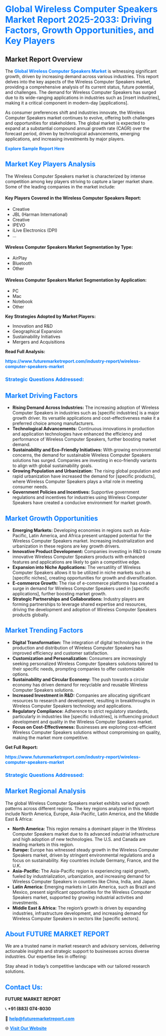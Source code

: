 <h1 style="color: #007BFF;">Global Wireless Computer Speakers Market Report 2025-2033: Driving Factors, Growth Opportunities, and Key Players</h1>

<section id="overview">
<h2>Market Report Overview</h2>
<p>The <a href="https://www.futuremarketreport.com/industry-report/wireless-computer-speakers-market" style="color: #007BFF; text-decoration: none;"><strong>Global Wireless Computer Speakers Market</strong></a> is witnessing significant growth, driven by increasing demand across various industries. This report delves into the key aspects of the Wireless Computer Speakers market, providing a comprehensive analysis of its current status, future potential, and challenges. The demand for Wireless Computer Speakers has surged due to its wide-ranging applications in industries such as [insert industries], making it a critical component in modern-day [applications].</p>
<p>As consumer preferences shift and industries innovate, the Wireless Computer Speakers market continues to evolve, offering both challenges and opportunities for stakeholders. The global market is expected to expand at a substantial compound annual growth rate (CAGR) over the forecast period, driven by technological advancements, emerging applications, and increasing investments by major players.</p>
</section>

<section id="overview">
<p><a href="https://www.futuremarketreport.com/request-sample/reportId=105477" style="color: #007BFF; text-decoration: none;"><strong>Explore Sample Report Here</strong></a></p>
</section>

<section id="key-players">
<h2 style="color: #007BFF;">Market Key Players Analysis</h2>
<p>The Wireless Computer Speakers market is characterized by intense competition among key players striving to capture a larger market share. Some of the leading companies in the market include:</p>
<h4>Key Players Covered in the Wireless Computer Speakers Report:</h4>
<ul><li>Creative</li><li>JBL (Harman International)</li><li>Creative</li><li>IPEVO</li><li>iLive Electronics (DPI)</li><li>...</li></ul>
<h4>Wireless Computer Speakers Market Segmentation by Type:</h4>
<ul><li>AirPlay</li><li>Bluetooth</li><li>Other</li></ul>

<h4>Wireless Computer Speakers Market Segmentation by Application:</h4>
<ul><li>PC</li><li>Mac</li><li>Notebook</li><li>Other</li></ul>
<p><strong>Key Strategies Adopted by Market Players:</strong></p>
<ul>
<li>Innovation and R&D</li>
<li>Geographical Expansion</li>
<li>Sustainability Initiatives</li>
<li>Mergers and Acquisitions</li>
</ul>
</section>

<section>
<p><strong>Read Full Analysis: </strong></p><a href="https://www.futuremarketreport.com/industry-report/wireless-computer-speakers-market" style="color: #007BFF; text-decoration: none;"><strong>https://www.futuremarketreport.com/industry-report/wireless-computer-speakers-market</strong></a>
<h3 style="color: #007BFF;">Strategic Questions Addressed:</h3>
</section>

<section id="driving-factors">
<h2 style="color: #007BFF;">Market Driving Factors</h2>
<ul>
<li><strong>Rising Demand Across Industries:</strong> The increasing adoption of Wireless Computer Speakers in industries such as [specific industries] is a major growth driver. Its versatile applications and cost-effectiveness make it a preferred choice among manufacturers.</li>
<li><strong>Technological Advancements:</strong> Continuous innovations in production and application technologies have enhanced the efficiency and performance of Wireless Computer Speakers, further boosting market demand.</li>
<li><strong>Sustainability and Eco-Friendly Initiatives:</strong> With growing environmental concerns, the demand for sustainable Wireless Computer Speakers solutions has surged. Companies are investing in eco-friendly variants to align with global sustainability goals.</li>
<li><strong>Growing Population and Urbanization:</strong> The rising global population and rapid urbanization have increased the demand for [specific products], where Wireless Computer Speakers plays a vital role in meeting consumer needs.</li>
<li><strong>Government Policies and Incentives:</strong> Supportive government regulations and incentives for industries using Wireless Computer Speakers have created a conducive environment for market growth.</li>
</ul>
</section>

<section id="growth-opportunities">
<h2 style="color: #007BFF;">Market Growth Opportunities</h2>
<ul>
<li><strong>Emerging Markets:</strong> Developing economies in regions such as Asia-Pacific, Latin America, and Africa present untapped potential for the Wireless Computer Speakers market. Increasing industrialization and urbanization in these regions are key growth drivers.</li>
<li><strong>Innovative Product Development:</strong> Companies investing in R&D to create innovative Wireless Computer Speakers products with enhanced features and applications are likely to gain a competitive edge.</li>
<li><strong>Expansion into Niche Applications:</strong> The versatility of Wireless Computer Speakers allows it to be utilized in niche markets such as [specific niches], creating opportunities for growth and diversification.</li>
<li><strong>E-commerce Growth:</strong> The rise of e-commerce platforms has created a surge in demand for Wireless Computer Speakers used in [specific applications], further boosting market growth.</li>
<li><strong>Strategic Partnerships and Collaborations:</strong> Industry players are forming partnerships to leverage shared expertise and resources, driving the development and adoption of Wireless Computer Speakers products globally.</li>
</ul>
</section>

<section id="trending-factors">
<h2 style="color: #007BFF;">Market Trending Factors</h2>
<ul>
<li><strong>Digital Transformation:</strong> The integration of digital technologies in the production and distribution of Wireless Computer Speakers has improved efficiency and customer satisfaction.</li>
<li><strong>Customization and Personalization:</strong> Consumers are increasingly seeking personalized Wireless Computer Speakers solutions tailored to their specific needs, prompting companies to offer customizable options.</li>
<li><strong>Sustainability and Circular Economy:</strong> The push towards a circular economy has driven demand for recyclable and reusable Wireless Computer Speakers solutions.</li>
<li><strong>Increased Investment in R&D:</strong> Companies are allocating significant resources to research and development, resulting in breakthroughs in Wireless Computer Speakers technology and applications.</li>
<li><strong>Regulatory Compliance:</strong> Adherence to strict regulatory standards, particularly in industries like [specific industries], is influencing product development and quality in the Wireless Computer Speakers market.</li>
<li><strong>Focus on Cost-Effectiveness:</strong> Businesses are exploring cost-efficient Wireless Computer Speakers solutions without compromising on quality, making the market more competitive.</li>
</ul>
</section>

<section>
<p><strong>Get Full Report: </strong></p><a href="https://www.futuremarketreport.com/industry-report/wireless-computer-speakers-market" style="color: #007BFF; text-decoration: none;"><strong>https://www.futuremarketreport.com/industry-report/wireless-computer-speakers-market</strong></a>
<h3 style="color: #007BFF;">Strategic Questions Addressed:</h3>
</section>


<section id="regional-analysis">
<h2 style="color: #007BFF;">Market Regional Analysis</h2>
<p>The global Wireless Computer Speakers market exhibits varied growth patterns across different regions. The key regions analyzed in this report include North America, Europe, Asia-Pacific, Latin America, and the Middle East & Africa:</p>
<ul>
<li><strong>North America:</strong> This region remains a dominant player in the Wireless Computer Speakers market due to its advanced industrial infrastructure and high adoption of new technologies. The U.S. and Canada are leading markets in this region.</li>
<li><strong>Europe:</strong> Europe has witnessed steady growth in the Wireless Computer Speakers market, driven by stringent environmental regulations and a focus on sustainability. Key countries include Germany, France, and the U.K.</li>
<li><strong>Asia-Pacific:</strong> The Asia-Pacific region is experiencing rapid growth, fueled by industrialization, urbanization, and increasing demand for Wireless Computer Speakers in countries like China, India, and Japan.</li>
<li><strong>Latin America:</strong> Emerging markets in Latin America, such as Brazil and Mexico, present significant opportunities for the Wireless Computer Speakers market, supported by growing industrial activities and investments.</li>
<li><strong>Middle East & Africa:</strong> The region’s growth is driven by expanding industries, infrastructure development, and increasing demand for Wireless Computer Speakers in sectors like [specific sectors].</li>
</ul>
</section>

<footer>
<h2 style="color: #007BFF;">About FUTURE MARKET REPORT</h2>
<p>We are a trusted name in market research and advisory services, delivering actionable insights and strategic support to businesses across diverse industries. Our expertise lies in offering:</p>

<p>Stay ahead in today’s competitive landscape with our tailored research solutions.</p>

<h2 style="color: #007BFF;">Contact Us:</h2>
<p><strong>FUTURE MARKET REPORT</strong></p>
<p>📞 <strong>+91 (883) 074-8030</strong></p>
<p>📧 <strong><a href="mailto:help@futuremarketreport.com" style="color: #007BFF;">help@futuremarketreport.com</a></strong></p>
<p>🌐 <strong><a href="https://www.futuremarketreport.com/" style="color: #007BFF;">Visit Our Website</a></strong></p>
</footer>